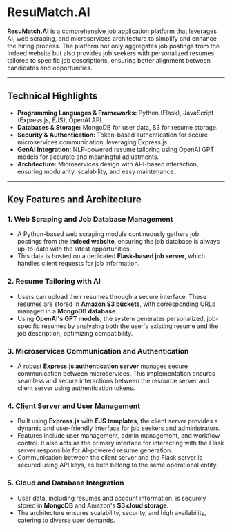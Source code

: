 # ResuMatch.AI

**ResuMatch.AI** is a comprehensive job application platform that leverages AI, web scraping, and microservices architecture to simplify and enhance the hiring process. The platform not only aggregates job postings from the Indeed website but also provides job seekers with personalized resumes tailored to specific job descriptions, ensuring better alignment between candidates and opportunities.

---

## Technical Highlights

- **Programming Languages & Frameworks:** Python (Flask), JavaScript (Express.js, EJS), OpenAI API.
- **Databases & Storage:** MongoDB for user data, S3 for resume storage.
- **Security & Authentication:** Token-based authentication for secure microservices communication, leveraging Express.js.
- **GenAI Integration:** NLP-powered resume tailoring using OpenAI GPT models for accurate and meaningful adjustments.
- **Architecture:** Microservices design with API-based interaction, ensuring modularity, scalability, and easy maintenance.

---

## Key Features and Architecture

### 1. Web Scraping and Job Database Management
- A Python-based web scraping module continuously gathers job postings from the **Indeed website**, ensuring the job database is always up-to-date with the latest opportunities.
- This data is hosted on a dedicated **Flask-based job server**, which handles client requests for job information.

### 2. Resume Tailoring with AI
- Users can upload their resumes through a secure interface. These resumes are stored in **Amazon S3 buckets**, with corresponding URLs managed in a **MongoDB database**.
- Using **OpenAI's GPT models**, the system generates personalized, job-specific resumes by analyzing both the user's existing resume and the job description, optimizing compatibility.

### 3. Microservices Communication and Authentication
- A robust **Express.js authentication server** manages secure communication between microservices. This implementation ensures seamless and secure interactions between the resource server and client server using authentication tokens.

### 4. Client Server and User Management
- Built using **Express.js** with **EJS templates**, the client server provides a dynamic and user-friendly interface for job seekers and administrators.
- Features include user management, admin management, and workflow control. It also acts as the primary interface for interacting with the Flask server responsible for AI-powered resume generation.
- Communication between the client server and the Flask server is secured using API keys, as both belong to the same operational entity.

### 5. Cloud and Database Integration
- User data, including resumes and account information, is securely stored in **MongoDB** and Amazon's **S3 cloud storage**.
- The architecture ensures scalability, security, and high availability, catering to diverse user demands.
